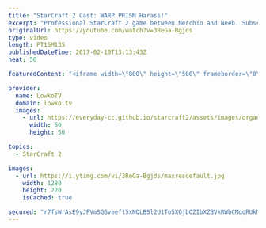 ```yaml
---
title: "StarCraft 2 Cast: WARP PRISM Harass!"
excerpt: "Professional StarCraft 2 game between Nerchio and Neeb. Subscribe for more videos: http://lowko.tv/youtube More StarCraft 2 Casts: https://goo.gl/t6g7aW  In this Protoss versus Zerg Neeb is the one in charge for the majority of the game. While Nerchio sits back and tries to get a significant economy"
originalUrl: https://youtube.com/watch?v=3ReGa-Bgjds
type: video
length: PT15M13S
publishedDateTime: 2017-02-10T13:13:43Z
heat: 50

featuredContent: "<iframe width=\"800\" height=\"500\" frameborder=\"0\" src=\"https://www.youtube.com/embed/3ReGa-Bgjds\" allow=\"accelerometer; autoplay; encrypted-media; gyroscope; picture-in-picture\" allowfullscreen></iframe>"

provider:
  name: LowkoTV
  domain: lowko.tv
  images:
    - url: https://everyday-cc.github.io/starcraft2/assets/images/organizations/lowko.tv-50x50.jpg
      width: 50
      height: 50

topics:
  - StarCraft 2

images:
  - url: https://i.ytimg.com/vi/3ReGa-Bgjds/maxresdefault.jpg
    width: 1280
    height: 720
    isCached: true

secured: "r7fsWrAsE9yJPVmSGGveeft5xNOLBSl2U1To5XOjbOZIbXZBVkRWbCMqoRUkMNNTxRnFDp4tKnFSBozi2ViB45on4lp4KdzChIV1ejF6yeriR1UeB4gNb20PwAlc1kasyHklgFyqvrsCrK278Ia33NR31SWfVIWdhCH/pDROjG9QKCgZoIfee1oqCi6fF9gZX/ypphwB2UHqb6DMLgU4MBA/hSMqYCCjTg5gv70h5x1HDKrGcZatXv6MGCUddvUtvJpQMaIwZ4I+nFzxaAta9K96IomR+0x0LQAkWpvWGnrFODYR25PQ1bULqVT3/FleT+av4wT9sc642xX/u5gSeoKFk57lvw4eE++pLdMajmq0cbT3WUf6HzV4SmJXLT9E185X4brNqzcUNsKjlONedcNMmUlzv1D9JLbxYWR64WU=;m7PMHzQwdWVB3LhWDQulvg=="
---
```


